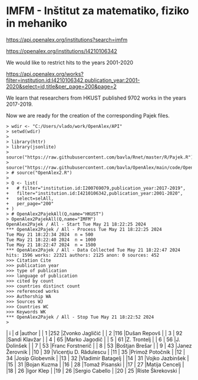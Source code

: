 # IMFM - Inštitut za matematiko, fiziko in mehaniko

https://api.openalex.org/institutions?search=imfm

https://openalex.org/institutions/I4210106342

We would like to restrict hits to the years 2001-2020

https://api.openalex.org/works?filter=institution.id:I4210106342,publication_year:2001-2020&select=id,title&per_page=200&page=2

We learn that researchers from HKUST published 9702 works in the years 2017-2019.

Now we are ready for the creation of the corresponding Pajek files.
```
> wdir <- "C:/Users/vlado/work/OpenAlex/API"
> setwd(wdir)
>  
> library(httr)
> library(jsonlite)
> source("https://raw.githubusercontent.com/bavla/Rnet/master/R/Pajek.R")
> source("https://raw.githubusercontent.com/bavla/OpenAlex/main/code/OpenAlex2.R")
> # source("OpenAlex2.R")
>
> Q <- list(
+   # filter="institution.id:I200769079,publication_year:2017-2019",
+   filter="institution.id:I4210106342,publication_year:2001-2020",
+   select=selAll,
+   per_page="200"
+ )
> # OpenAlex2PajekAll(Q,name="HKUST")
> OpenAlex2PajekAll(Q,name="IMFM")
OpenAlex2Pajek / All - Start Tue May 21 18:22:25 2024 
*** OpenAlex2Pajek / All - Process Tue May 21 18:22:25 2024 
Tue May 21 18:22:34 2024  n = 500 
Tue May 21 18:22:40 2024  n = 1000 
Tue May 21 18:22:47 2024  n = 1500 
*** OpenAlex2Pajek / All - Data Collected Tue May 21 18:22:47 2024 
hits: 1596 works: 22321 authors: 2125 anon: 0 sources: 452 
>>> Citation Cite
>>> publication year
>>> type of publication
>>> language of publication
>>> cited by count
>>> countries distinct count
>>> referenced works
>>> Authorship WA
>>> Sources WJ
>>> Countries WC
>>> Keywords WK
*** OpenAlex2Pajek / All - Stop Tue May 21 18:22:52 2024 
> 
```


| i |  d  |author		  |
| 1 |252  |Zvonko Jagličić	  |
| 2 |116  |Dušan Repovš		  |
| 3 | 92  |Sandi Klavžar	  |
| 4 | 65  |Marko Jagodič	  |
| 5 | 61  |Z. Trontelj		  |
| 6 | 56  |J. Dolinšek		  |
| 7 | 53  |Franc Forstnerič	  |
| 8 | 53  |Boštjan Brešar	  |
| 9 | 43  |Janez Žerovnik	  |
|10 | 39  |Vicenţiu D. Rădulescu  |
|11 | 35  |Primož Potočnik	  |
|12 | 34  |Josip Globevnik	  |
|13 | 32  |Vladimir Batagelj	  |
|14 | 31  |Vojko Jazbinšek	  |
|15 | 31  |Bojan Kuzma		  |
|16 | 28  |Tomaž Pisanski	  |
|17 | 27  |Matija Cencelj	  |
|18 | 26  |Igor Klep		  |
|19 | 26  |Sergio Cabello	  |
|20 | 25  |Riste Škrekovski	  |









